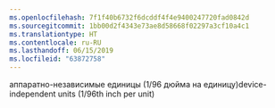 ```yaml
---
ms.openlocfilehash: 7f1f40b6732f6dcddf4f4e9400247720fad0842d
ms.sourcegitcommit: 1bb00d2f4343e73ae8d58668f02297a3cf10a4c1
ms.translationtype: HT
ms.contentlocale: ru-RU
ms.lasthandoff: 06/15/2019
ms.locfileid: "63872758"
---
```

<span data-ttu-id="95ea9-101">аппаратно-независимые единицы (1/96 дюйма на единицу)</span><span class="sxs-lookup"><span data-stu-id="95ea9-101">device-independent units (1/96th inch per unit)</span></span>